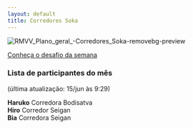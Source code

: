 ```yaml
---
layout: default
title: Corredores Soka
---
```


![RMVV_Plano_geral_-_Corredores_Soka_-removebg-preview](https://github.com/user-attachments/assets/2abc1604-3470-4c9a-9a03-2444c751b892)


<div class="botao-destaque">
  <a href="https://drive.google.com/file/d/1LFGzhLOaCwOkjlXLITF9SirSxMrHNE0m/view" target="_blank">
    Conheça o desafio da semana
  </a>
</div>

### Lista de participantes do mês  
(última atualização: 15/jun às 9:29)

<div class="card-list">
  
  <div class="card">
    <strong>Haruko</strong>
    <span>Corredora Bodisatva</span>
  </div>
  
  <div class="card">
    <strong>Hiro</strong>
    <span>Corredor Seigan</span>
  </div>

  <div class="card">
    <strong>Bia</strong>
    <span>Corredora Seigan</span>
  </div>

</div>
